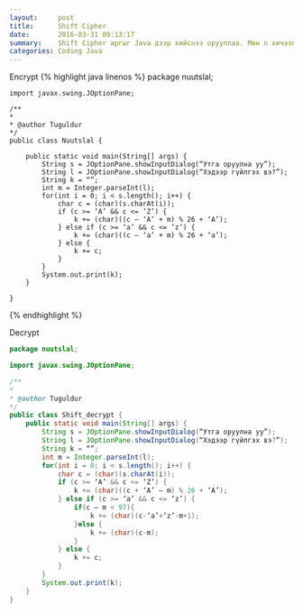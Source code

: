 ```yaml
---
layout:     post
title:      Shift Cipher
date:       2016-03-31 09:13:17
summary:    Shift Cipher аргыг Java дээр хийснээ орууллаа. Мөн л хичээл дээр хийх даалгавар байлаа.
categories: Coding Java
---
```


Encrypt
{% highlight java linenos %}
	package nuutslal;

	import javax.swing.JOptionPane;

	/**
	*
	* @author Tuguldur
	*/
	public class Nuutslal {

		public static void main(String[] args) {
			String s = JOptionPane.showInputDialog(“Утга оруулна уу”);
			String l = JOptionPane.showInputDialog(“Хэдээр гүйлгэх вэ?”);
			String k = “”;
			int m = Integer.parseInt(l);
			for(int i = 0; i < s.length(); i++) {
				char c = (char)(s.charAt(i));
				if (c >= ‘A’ && c <= ‘Z’) {
					k += (char)((c – ‘A’ + m) % 26 + ‘A’);
				} else if (c >= ‘a’ && c <= ‘z’) {
					k += (char)((c – ‘a’ + m) % 26 + ‘a’);
				} else {
					k += c;
				}
			}
			System.out.print(k);
		}

	}
{% endhighlight %}

Decrypt

```java
package nuutslal;

import javax.swing.JOptionPane;

/**
*
* @author Tuguldur
*/
public class Shift_decrypt {
	public static void main(String[] args) {
		String s = JOptionPane.showInputDialog(“Утга оруулна уу”);
		String l = JOptionPane.showInputDialog(“Хэдээр гүйлгэх вэ?”);
		String k = “”;
		int m = Integer.parseInt(l);
		for(int i = 0; i < s.length(); i++) {
			char c = (char)(s.charAt(i));
			if (c >= ‘A’ && c <= ‘Z’) {
				k += (char)((c + ‘A’ – m) % 26 + ‘A’);
			} else if (c >= ‘a’ && c <= ‘z’) {
				if(c – m < 97){
					k += (char)(c-‘a’+’z’-m+1);
				}else {
					k += (char)(c-m);
				}
			} else {
				k += c;
			}
		}
		System.out.print(k);
	}
}
```